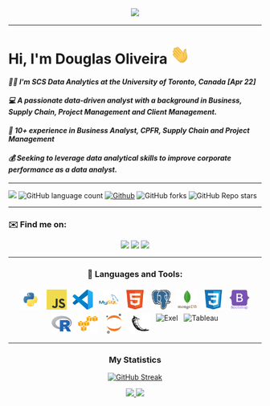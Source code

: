 <div id="header" align="center">
  <img src="https://media3.giphy.com/media/4FQMuOKR6zQRO/giphy.gif?cid=ecf05e47q3yp533yzwzojjwld17g7fh5zt644twlo9yczcwm&rid=giphy.gif&ct=g" width="250"/>
</div>

---

# Hi, I'm Douglas Oliveira <img src="https://github.com/ABSphreak/ABSphreak/raw/master/gifs/Hi.gif" height="38" width="38" >


  <h4> <em>🧑‍🎓 I'm SCS Data Analytics at the University of Toronto, Canada [Apr 22] </em></h4>
  
  <h4> <em>💻 A passionate data-driven analyst with a background in Business, Supply Chain, Project Management and Client Management. </em></hr>
  <h4> <em>🔑 10+ experience in Business Analyst, CPFR, Supply Chain and Project Management </em> </h4>
  <h4> <em>💰 Seeking to leverage data analytical skills to improve corporate performance as a data analyst. </em> </h4>
  
 ---
  
![](https://visitor-badge.laobi.icu/badge?page_id=douguot.douguot)
![GitHub language count](https://img.shields.io/github/languages/count/douguot/Mapping_Earthquakes)
[![Github](https://img.shields.io/github/followers/douguot?label=Follow&style=social)](https://github.com/DougUOT)
![GitHub forks](https://img.shields.io/github/forks/douguot/douguot?style=social) 
![GitHub Repo stars](https://img.shields.io/github/stars/douguot/douguot?style=social)  

---
  
### ✉️ Find me on:

<div align="center"> 
  <a href="https://instagram.com/doug2017br" target="_blank"><img src="https://img.shields.io/badge/-Instagram-%23E4405F?style=for-the-badge&logo=instagram&logoColor=white" target="_blank"></a>
  <a href = "mailto:douglasro2016@gmail.com"><img src="https://img.shields.io/badge/-Gmail-%23333?style=for-the-badge&logo=gmail&logoColor=white" target="_blank"></a>
  <a href="https://www.linkedin.com/in/douglasrdeoliveira/" target="_blank"><img src="https://img.shields.io/badge/-LinkedIn-%230077B5?style=for-the-badge&logo=linkedin&logoColor=white" target="_blank"></a> 

---

### 🧰 Languages and Tools:
  
  
<p align="center">
<img src="https://raw.githubusercontent.com/github/explore/80688e429a7d4ef2fca1e82350fe8e3517d3494d/topics/python/python.png" alt="Python" height="40" style="vertical-align:top; margin:4px">
<img src="https://raw.githubusercontent.com/github/explore/80688e429a7d4ef2fca1e82350fe8e3517d3494d/topics/javascript/javascript.png" alt="Javascript" height="40" style="vertical-align:top; margin:4px">
<img src="https://raw.githubusercontent.com/github/explore/80688e429a7d4ef2fca1e82350fe8e3517d3494d/topics/visual-studio-code/visual-studio-code.png" alt="VS Code" height="40" style="vertical-align:top; margin:4px">
<img src="https://github.com/devicons/devicon/blob/master/icons/mysql/mysql-original-wordmark.svg" alt="MySQL" height="40" style="vertical-align:top; margin:4px">
<img src="https://github.com/devicons/devicon/blob/master/icons/html5/html5-original.svg" alt="HTML" height="40" style="vertical-align:top; margin:4px">
<img src="https://github.com/devicons/devicon/blob/master/icons/postgresql/postgresql-original.svg" alt="PostgreSQL" height="40" style="vertical-align:top; margin:4px">
<img src="https://github.com/devicons/devicon/blob/master/icons/mongodb/mongodb-original-wordmark.svg" alt="Mongodb" height="40" style="vertical-align:top; margin:4px">
<img src="https://github.com/devicons/devicon/blob/master/icons/css3/css3-original.svg" alt="CSS" height="40" style="vertical-align:top; margin:4px">
<img src="https://github.com/devicons/devicon/blob/master/icons/bootstrap/bootstrap-plain-wordmark.svg" alt="Bootstrap" height="40" style="vertical-align:top; margin:4px">
<img src="https://github.com/devicons/devicon/blob/master/icons/r/r-original.svg" alt="R" height="40" style="vertical-align:top; margin:4px">
<img src="https://github.com/devicons/devicon/blob/master/icons/amazonwebservices/amazonwebservices-original.svg" alt="AmazonWebservices" height="40" style="vertical-align:top; margin:4px">
<img src="https://github.com/devicons/devicon/blob/master/icons/jupyter/jupyter-original.svg" alt="Jupyter" height="40" style="vertical-align:top; margin:4px">
<img src="https://github.com/devicons/devicon/blob/master/icons/flask/flask-original.svg" alt="flask" height="40" style="vertical-align:top; margin:4px">
<img src="https://wakatime.com/static/img/editor-icons/excel-128.png" alt="Exel" height="40" style="vertical-align:top; margin:4px">
<img src="https://financeandbusiness.ucdavis.edu/sites/g/files/dgvnsk4871/files/styles/sf_landscape_16x9/public/images/article/tableau_logo_2.png?h=c673cd1c&itok=Xie5DAhG" alt="Tableau" height="40" style="vertical-align:top; margin:4px">
</p>
  
 ---
  
 ### My Statistics 
 [![GitHub Streak](http://github-readme-streak-stats.herokuapp.com?user=douguot&theme=dark&background=000000)](https://git.io/streak-stats)
 

  
 <div align="center">
   <a href="https://github.com/douguot">
   <img height="180em" src="https://github-readme-stats.vercel.app/api?username=douguot&show_icons=true&theme=tokyonight&include_all_commits=true&count_private=true"/>
   <img height="180em" src="https://github-readme-stats.vercel.app/api/top-langs/?username=douguot&layout=compact&langs_count=7&theme=tokyonight"/>

 </div>
 
 
 ##
 
